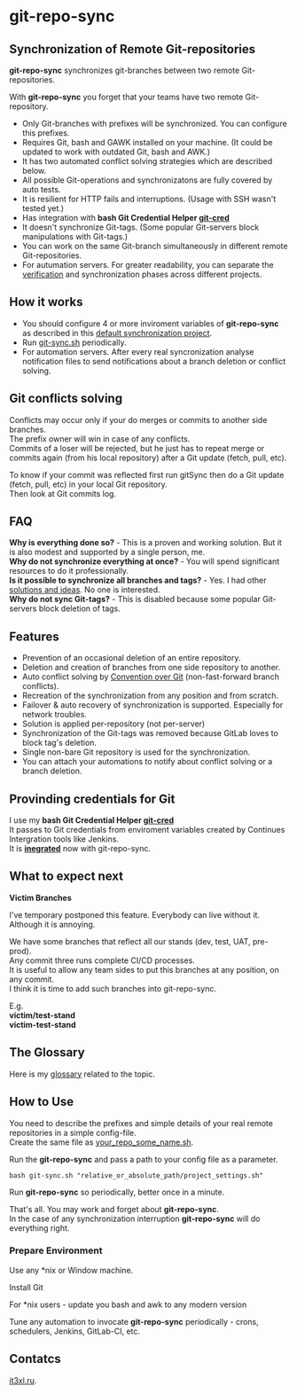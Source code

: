 # git-repo-sync

## Synchronization of Remote Git-repositories

**git-repo-sync** synchronizes git-branches between two remote Git-repositories.

With **git-repo-sync** you forget that your teams have two remote Git-repository.

* Only Git-branches with prefixes will be synchronized. You can configure this prefixes.
* Requires Git, bash and GAWK installed on your machine. (It could be updated to work with outdated Git, bash and AWK.)
* It has two automated conflict solving strategies which are described below.
* All possible Git-operations and synchronizatons are fully covered by auto tests.
* It is resilient for HTTP fails and interruptions. (Usage with SSH wasn't tested yet.)
* Has integration with **bash Git Credential Helper [git-cred](https://github.com/it3xl/bash-git-credential-helper)**
* It doesn't synchronize Git-tags. (Some popular Git-servers block manipulations with Git-tags.)
* You can work on the same Git-branch simultaneously in different remote Git-repositories.
* For autumation servers. For greater readability, you can separate the [verification](https://github.com/it3xl/git-repo-sync/blob/master/request-git-sync.sh) and synchronization phases across different projects.

## How it works

* You should configure 4 or more inviroment variables of **git-repo-sync** as described in this [default synchronization project](https://github.com/it3xl/git-repo-sync/blob/master/repo_settings/default_sync_project.sh).
* Run [git-sync.sh](https://github.com/it3xl/git-repo-sync/blob/master/git-sync.sh) periodically.
* For automation servers. After every real syncronization analyse notification files to send notifications about a branch deletion or conflict solving.






## Git conflicts solving

Conflicts may occur only if your do merges or commits to another side branches.<br/>
The prefix owner will win in case of any conflicts.<br/>
Commits of a loser will be rejected, but he just has to repeat merge or commits again (from his local repository) after a Git update (fetch, pull, etc).<br/>

To know if your commit was reflected first run gitSync then do a Git update (fetch, pull, etc) in your local Git repository.  
Then look at Git commits log.

## FAQ

**Why is everything done so?** - This is a proven and working solution. But it is also modest and supported by a single person, me.<br/>
**Why do not synchronize everything at once?** - You will spend significant resources to do it professionally.<br/>
**Is it possible to synchronize all branches and tags?** - Yes. I had other [solutions and ideas](https://it3xl.blogspot.com/2018/02/approaches-to-synchronize-git-repos.html). No one is interested.<br/>
**Why do not sync Git-tags?** - This is disabled because some popular Git-servers block deletion of tags.

## Features

* Prevention of an occasional deletion of an entire repository.
* Deletion and creation of branches from one side repository to another.
* Auto conflict solving by [Convention over Git](https://it3xl.blogspot.com/2017/09/convention-over-git.html) (non-fast-forward branch conflicts).
* Recreation of the synchronization from any position and from scratch.
* Failover & auto recovery of synchronization is supported. Especially for network troubles.
* Solution is applied per-repository (not per-server)
* Synchronization of the Git-tags was removed because GitLab loves to block tag's deletion.
* Single non-bare Git repository is used for the synchronization.
* You can attach your automations to notify about conflict solving or a branch deletion.

## Provinding credentials for Git

I use my **bash Git Credential Helper [git-cred](https://github.com/it3xl/bash-git-credential-helper)**<br/>
It passes to Git credentials from enviroment variables created by Continues Intergration tools like Jenkins.<br/>
It is **[inegrated](https://github.com/it3xl/git-repo-sync/blob/master/repo_settings/default_sync_project.sh)** now with git-repo-sync. 

## What to expect next

**Victim Branches**

I've temporary postponed this feature. Everybody can live without it. Although it is annoying.

We have some branches that reflect all our stands (dev, test, UAT, pre-prod).  
Any commit three runs complete CI/CD processes.  
It is useful to allow any team sides to put this branches at any position, on any commit.  
I think it is time to add such branches into git-repo-sync.

E.g.  
**victim/test-stand**  
**victim-test-stand**  

## The Glossary

Here is my [glossary](https://it3xl.blogspot.com/2018/02/glossary-of-synchronization-of-remote.html) related to the topic.

## How to Use

You need to describe the prefixes and simple details of your real remote repositories in a simple config-file.<br/>
Create the same file as [your_repo_some_name.sh](https://github.com/it3xl/git-repo-sync/blob/master/repo_settings/default_sync_project.sh).

Run the **git-repo-sync** and pass a path to your config file as a parameter.<br/>

    bash git-sync.sh "relative_or_absolute_path/project_settings.sh"

Run **git-repo-sync** so periodically, better once in a minute.

That's all. You may work and forget about **git-repo-sync**.<br/>
In the case of any synchronization interruption **git-repo-sync** will do everything right.

### Prepare Environment

Use any \*nix or Window machine.

Install Git

For \*nix users - update you bash and awk to any modern version

Tune any automation to invocate **git-repo-sync** periodically - crons, schedulers, Jenkins, GitLab-CI, etc.

## Contatcs

[it3xl.ru](http://it3xl.ru).
